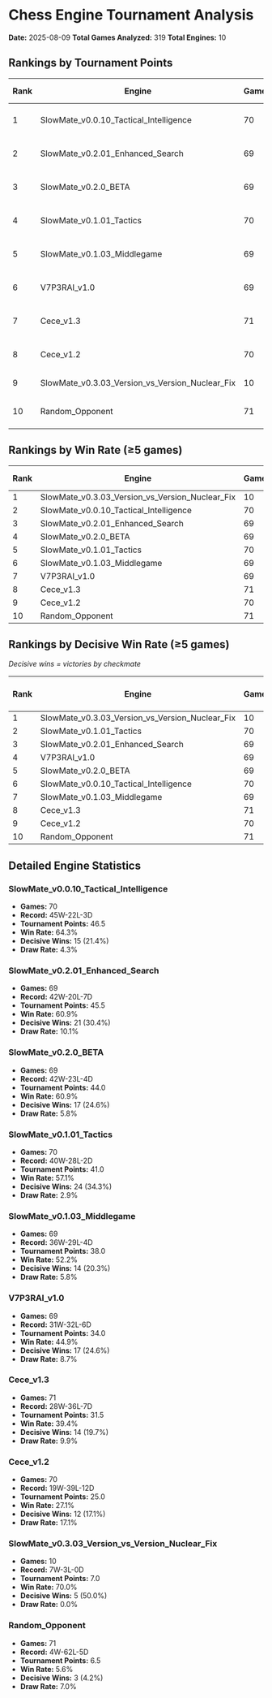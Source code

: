 # Chess Engine Tournament Analysis

**Date:** 2025-08-09
**Total Games Analyzed:** 319
**Total Engines:** 10

## Rankings by Tournament Points

| Rank | Engine | Games | W-L-D | Points | Win Rate | Checkmates | Test Status |
|------|---------|-------|-------|---------|----------|------------|------------|
| 1 | SlowMate_v0.0.10_Tactical_Intelligence | 70 | 45-22-3 | 46.5 | 64.3% | 15 | Unknown |
| 2 | SlowMate_v0.2.01_Enhanced_Search | 69 | 42-20-7 | 45.5 | 60.9% | 21 | Unknown |
| 3 | SlowMate_v0.2.0_BETA | 69 | 42-23-4 | 44.0 | 60.9% | 17 | Unknown |
| 4 | SlowMate_v0.1.01_Tactics | 70 | 40-28-2 | 41.0 | 57.1% | 24 | Unknown |
| 5 | SlowMate_v0.1.03_Middlegame | 69 | 36-29-4 | 38.0 | 52.2% | 14 | Unknown |
| 6 | V7P3RAI_v1.0 | 69 | 31-32-6 | 34.0 | 44.9% | 17 | Unknown |
| 7 | Cece_v1.3 | 71 | 28-36-7 | 31.5 | 39.4% | 14 | Unknown |
| 8 | Cece_v1.2 | 70 | 19-39-12 | 25.0 | 27.1% | 12 | Unknown |
| 9 | SlowMate_v0.3.03_Version_vs_Version_Nuclear_Fix | 10 | 7-3-0 | 7.0 | 70.0% | 5 | Unknown |
| 10 | Random_Opponent | 71 | 4-62-5 | 6.5 | 5.6% | 3 | Unknown |

## Rankings by Win Rate (≥5 games)

| Rank | Engine | Games | Win Rate | Wins | Losses | Draws | Version |
|------|---------|-------|----------|------|--------|-------|---------|
| 1 | SlowMate_v0.3.03_Version_vs_Version_Nuclear_Fix | 10 | 70.0% | 7 | 3 | 0 | 0.3.03_Version |
| 2 | SlowMate_v0.0.10_Tactical_Intelligence | 70 | 64.3% | 45 | 22 | 3 | 0.0.10_Tactical |
| 3 | SlowMate_v0.2.01_Enhanced_Search | 69 | 60.9% | 42 | 20 | 7 | 0.2.01_Enhanced |
| 4 | SlowMate_v0.2.0_BETA | 69 | 60.9% | 42 | 23 | 4 | 0.2.0_BETA |
| 5 | SlowMate_v0.1.01_Tactics | 70 | 57.1% | 40 | 28 | 2 | 0.1.01_Tactics |
| 6 | SlowMate_v0.1.03_Middlegame | 69 | 52.2% | 36 | 29 | 4 | 0.1.03_Middlegame |
| 7 | V7P3RAI_v1.0 | 69 | 44.9% | 31 | 32 | 6 | 1.0 |
| 8 | Cece_v1.3 | 71 | 39.4% | 28 | 36 | 7 | 1.3 |
| 9 | Cece_v1.2 | 70 | 27.1% | 19 | 39 | 12 | 1.2 |
| 10 | Random_Opponent | 71 | 5.6% | 4 | 62 | 5 | Unknown |

## Rankings by Decisive Win Rate (≥5 games)
*Decisive wins = victories by checkmate*

| Rank | Engine | Games | Checkmates | Decisive Win Rate | Total Wins |
|------|---------|-------|------------|-------------------|------------|
| 1 | SlowMate_v0.3.03_Version_vs_Version_Nuclear_Fix | 10 | 5 | 50.0% | 7 |
| 2 | SlowMate_v0.1.01_Tactics | 70 | 24 | 34.3% | 40 |
| 3 | SlowMate_v0.2.01_Enhanced_Search | 69 | 21 | 30.4% | 42 |
| 4 | V7P3RAI_v1.0 | 69 | 17 | 24.6% | 31 |
| 5 | SlowMate_v0.2.0_BETA | 69 | 17 | 24.6% | 42 |
| 6 | SlowMate_v0.0.10_Tactical_Intelligence | 70 | 15 | 21.4% | 45 |
| 7 | SlowMate_v0.1.03_Middlegame | 69 | 14 | 20.3% | 36 |
| 8 | Cece_v1.3 | 71 | 14 | 19.7% | 28 |
| 9 | Cece_v1.2 | 70 | 12 | 17.1% | 19 |
| 10 | Random_Opponent | 71 | 3 | 4.2% | 4 |

## Detailed Engine Statistics

### SlowMate_v0.0.10_Tactical_Intelligence
- **Games:** 70
- **Record:** 45W-22L-3D
- **Tournament Points:** 46.5
- **Win Rate:** 64.3%
- **Decisive Wins:** 15 (21.4%)
- **Draw Rate:** 4.3%

### SlowMate_v0.2.01_Enhanced_Search
- **Games:** 69
- **Record:** 42W-20L-7D
- **Tournament Points:** 45.5
- **Win Rate:** 60.9%
- **Decisive Wins:** 21 (30.4%)
- **Draw Rate:** 10.1%

### SlowMate_v0.2.0_BETA
- **Games:** 69
- **Record:** 42W-23L-4D
- **Tournament Points:** 44.0
- **Win Rate:** 60.9%
- **Decisive Wins:** 17 (24.6%)
- **Draw Rate:** 5.8%

### SlowMate_v0.1.01_Tactics
- **Games:** 70
- **Record:** 40W-28L-2D
- **Tournament Points:** 41.0
- **Win Rate:** 57.1%
- **Decisive Wins:** 24 (34.3%)
- **Draw Rate:** 2.9%

### SlowMate_v0.1.03_Middlegame
- **Games:** 69
- **Record:** 36W-29L-4D
- **Tournament Points:** 38.0
- **Win Rate:** 52.2%
- **Decisive Wins:** 14 (20.3%)
- **Draw Rate:** 5.8%

### V7P3RAI_v1.0
- **Games:** 69
- **Record:** 31W-32L-6D
- **Tournament Points:** 34.0
- **Win Rate:** 44.9%
- **Decisive Wins:** 17 (24.6%)
- **Draw Rate:** 8.7%

### Cece_v1.3
- **Games:** 71
- **Record:** 28W-36L-7D
- **Tournament Points:** 31.5
- **Win Rate:** 39.4%
- **Decisive Wins:** 14 (19.7%)
- **Draw Rate:** 9.9%

### Cece_v1.2
- **Games:** 70
- **Record:** 19W-39L-12D
- **Tournament Points:** 25.0
- **Win Rate:** 27.1%
- **Decisive Wins:** 12 (17.1%)
- **Draw Rate:** 17.1%

### SlowMate_v0.3.03_Version_vs_Version_Nuclear_Fix
- **Games:** 10
- **Record:** 7W-3L-0D
- **Tournament Points:** 7.0
- **Win Rate:** 70.0%
- **Decisive Wins:** 5 (50.0%)
- **Draw Rate:** 0.0%

### Random_Opponent
- **Games:** 71
- **Record:** 4W-62L-5D
- **Tournament Points:** 6.5
- **Win Rate:** 5.6%
- **Decisive Wins:** 3 (4.2%)
- **Draw Rate:** 7.0%
